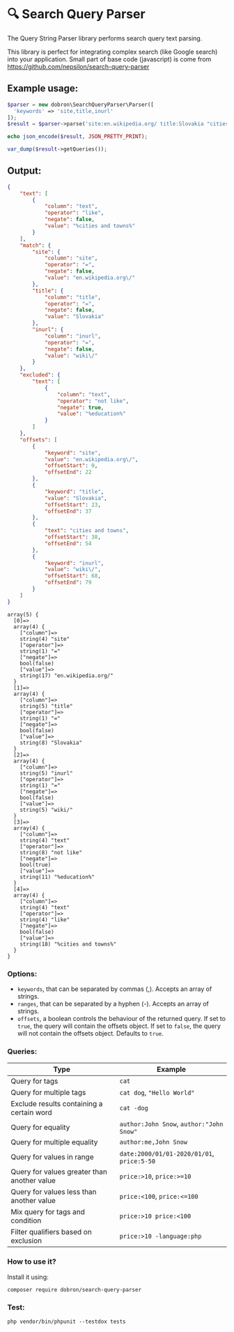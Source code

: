 # 🔍 Search Query Parser

The Query String Parser library performs search query text parsing.

This library is perfect for integrating complex search (like Google search) into your application. Small part of base code (javascript) is come from https://github.com/nepsilon/search-query-parser

## Example usage:
```php
$parser = new dobron\SearchQueryParser\Parser([
  'keywords' => 'site,title,inurl'
]);
$result = $parser->parse('site:en.wikipedia.org/ title:Slovakia "cities and towns" -education inurl:wiki/');

echo json_encode($result, JSON_PRETTY_PRINT);

var_dump($result->getQueries());
```

## Output:
```json
{
    "text": [
        {
            "column": "text",
            "operator": "like",
            "negate": false,
            "value": "%cities and towns%"
        }
    ],
    "match": {
        "site": {
            "column": "site",
            "operator": "=",
            "negate": false,
            "value": "en.wikipedia.org\/"
        },
        "title": {
            "column": "title",
            "operator": "=",
            "negate": false,
            "value": "Slovakia"
        },
        "inurl": {
            "column": "inurl",
            "operator": "=",
            "negate": false,
            "value": "wiki\/"
        }
    },
    "excluded": {
        "text": [
            {
                "column": "text",
                "operator": "not like",
                "negate": true,
                "value": "%education%"
            }
        ]
    },
    "offsets": [
        {
            "keyword": "site",
            "value": "en.wikipedia.org\/",
            "offsetStart": 0,
            "offsetEnd": 22
        },
        {
            "keyword": "title",
            "value": "Slovakia",
            "offsetStart": 23,
            "offsetEnd": 37
        },
        {
            "text": "cities and towns",
            "offsetStart": 38,
            "offsetEnd": 54
        },
        {
            "keyword": "inurl",
            "value": "wiki\/",
            "offsetStart": 68,
            "offsetEnd": 79
        }
    ]
}
```

```text
array(5) {
  [0]=>
  array(4) {
    ["column"]=>
    string(4) "site"
    ["operator"]=>
    string(1) "="
    ["negate"]=>
    bool(false)
    ["value"]=>
    string(17) "en.wikipedia.org/"
  }
  [1]=>
  array(4) {
    ["column"]=>
    string(5) "title"
    ["operator"]=>
    string(1) "="
    ["negate"]=>
    bool(false)
    ["value"]=>
    string(8) "Slovakia"
  }
  [2]=>
  array(4) {
    ["column"]=>
    string(5) "inurl"
    ["operator"]=>
    string(1) "="
    ["negate"]=>
    bool(false)
    ["value"]=>
    string(5) "wiki/"
  }
  [3]=>
  array(4) {
    ["column"]=>
    string(4) "text"
    ["operator"]=>
    string(8) "not like"
    ["negate"]=>
    bool(true)
    ["value"]=>
    string(11) "%education%"
  }
  [4]=>
  array(4) {
    ["column"]=>
    string(4) "text"
    ["operator"]=>
    string(4) "like"
    ["negate"]=>
    bool(false)
    ["value"]=>
    string(18) "%cities and towns%"
  }
}
```

### Options:
* `keywords`, that can be separated by commas (,). Accepts an array of strings.
* `ranges`, that can be separated by a hyphen (-). Accepts an array of strings.
* `offsets`, a boolean controls the behaviour of the returned query. If set to `true`, the query will contain the offsets object. If set to `false`, the query will not contain the offsets object. Defaults to `true`.

### Queries:

| Type                                        | Example                                    |
| ------------------------------------------- | ------------------------------------------ |
| Query for tags                              | `cat`                                      |
| Query for multiple tags                     | `cat dog`, `"Hello World"`                 |
| Exclude results containing a certain word   | `cat -dog`                                 |
| Query for equality                          | `author:John Snow`, `author:"John Snow"`   |
| Query for multiple equality                 | `author:me,John Snow`                      |
| Query for values in range                   | `date:2000/01/01-2020/01/01`, `price:5-50` |
| Query for values greater than another value | `price:>10`, `price:>=10`                  |
| Query for values less than another value    | `price:<100`, `price:<=100`                |
| Mix query for tags and condition            | `price:>10 price:<100`                     |
| Filter qualifiers based on exclusion        | `price:>10 -language:php`                  |

### How to use it?

Install it using:

```shell
composer require dobron/search-query-parser
```

### Test:
```shell
php vendor/bin/phpunit --testdox tests
```
